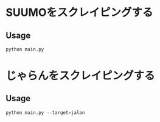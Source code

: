 # SUUMOをスクレイピングする

## Usage

```python
python main.py
```

# じゃらんをスクレイピングする

## Usage

```python
python main.py --target=jalan
```